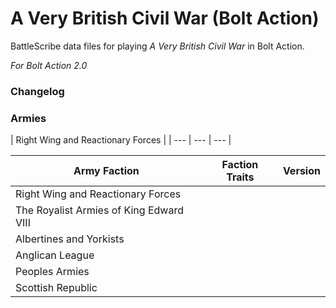 # A Very British Civil War (Bolt Action)

BattleScribe data files for playing *A Very British Civil War* in Bolt Action.

*For Bolt Action 2.0*

### Changelog

### Armies

| Right Wing and Reactionary Forces |
| --- | --- | --- |

| Army Faction | Faction Traits | Version |
| --- | --- | --- |
| Right Wing and Reactionary Forces |
| The Royalist Armies of King Edward VIII |
| Albertines and Yorkists |
| Anglican League |
| Peoples Armies |
| Scottish Republic |
